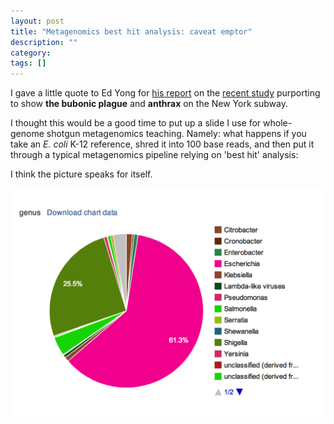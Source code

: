 ```yaml
---
layout: post
title: "Metagenomics best hit analysis: caveat emptor"
description: ""
category: 
tags: []
---
```


I gave a little quote to Ed Yong for <a href="http://phenomena.nationalgeographic.com/2015/02/10/theres-no-plague-on-the-nyc-subway-no-platypuses-either/">his report</a> on the <a href="http://www.cell.com/pb/assets/raw/journals/research/cell-systems/do-not-delete/CELS1_FINAL.pdf">recent study</a> purporting to show <b>the bubonic plague</b> and <b>anthrax</b> on the New York subway.

I thought this would be a good time to put up a slide I use for whole-genome shotgun metagenomics teaching. Namely: what happens if you take an <em>E. coli</em> K-12 reference, shred it into 100 base reads, and then put it through a typical metagenomics pipeline relying on 'best hit' analysis:

I think the picture speaks for itself.

<img src="/images/2015-12-11-MGRAST.png">

